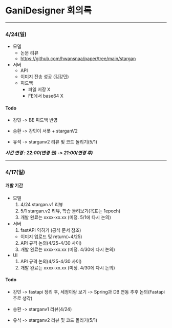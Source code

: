 # GaniDesigner 회의록
--------------------------------------------------------------------------------------------------------------------
### 4/24(일)
- 모델
  - 논문 리뷰
  - https://github.com/hwansnaa/paper/tree/main/stargan
- 서버
  - API
  - 이미지 전송 성공 (김강민)
  - 피드백
    - 파일 저장 X
    - FE에서 base64 X
#### Todo
- 강민 -> BE 피드백 반영

- 승환 -> 강민이 서폿 + starganV2

- 유석 -> starganv2 리뷰 및 코드 돌리기(5/1)

_**시간 변경 : 22:00(변경 전) -> 21:00(변경 후)**_


--------------------------------------------------------------------------------------------------------------------
### 4/17(일)
#### 개발 기간
- 모델
  1. 4/24 stargan.v1 리뷰
  2. 5/1 stargan.v2 리뷰, 학습 돌려보기(목표는 1epoch)
  3. 개발 완료는 xxxx-xx.xx (미정. 5/1에 다시 논의)
- 서버
  1. fastAPI 익히기 (공식 문서 참조)
    - 이미지 업로드 및 return(~4/25)
  2. API 규격 논의(4/25-4/30 사이)
  3. 개발 완료는 xxxx-xx.xx (미정. 4/30에 다시 논의)
- UI
  1. API 규격 논의(4/25-4/30 사이)
  2. 개발 완료는 xxxx-xx.xx (미정. 4/30에 다시 논의)
#### Todo
- 강민 -> fastapi 정리 후, 세정이랑 보기 -> Spring과 DB 연동 추후 논의(Fastapi 주로 생각)

- 승환 -> starganv1 리뷰(4/24)

- 유석 -> starganv2 리뷰 및 코드 돌리기(5/1)
